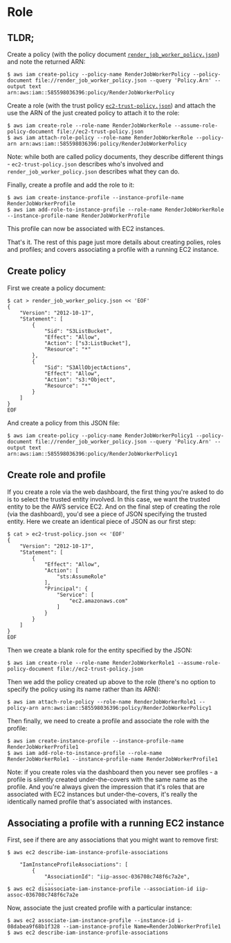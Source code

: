 Role
====

TLDR;
-----

Create a policy (with the policy document [`render_job_worker_policy.json`](render_job_worker_policy.json)) and note the returned ARN:

```
$ aws iam create-policy --policy-name RenderJobWorkerPolicy --policy-document file://render_job_worker_policy.json --query 'Policy.Arn' --output text
arn:aws:iam::585598036396:policy/RenderJobWorkerPolicy
```

Create a role (with the trust policy [`ec2-trust-policy.json`](ec2-trust-policy.json)) and attach the use the ARN of the just created policy to attach it to the role:

```
$ aws iam create-role --role-name RenderJobWorkerRole --assume-role-policy-document file://ec2-trust-policy.json
$ aws iam attach-role-policy --role-name RenderJobWorkerRole --policy-arn arn:aws:iam::585598036396:policy/RenderJobWorkerPolicy
```

Note: while both are called policy documents, they describe different things - `ec2-trust-policy.json` describes who's involved and `render_job_worker_policy.json` describes what they can do.

Finally, create a profile and add the role to it:

```
$ aws iam create-instance-profile --instance-profile-name RenderJobWorkerProfile
$ aws iam add-role-to-instance-profile --role-name RenderJobWorkerRole --instance-profile-name RenderJobWorkerProfile
```

This profile can now be associated with EC2 instances.

That's it. The rest of this page just more details about creating polies, roles and profiles; and covers associating a profile with a running EC2 instance.

Create policy
-------------

First we create a policy document:

```
$ cat > render_job_worker_policy.json << 'EOF'
{
    "Version": "2012-10-17",
    "Statement": [
        {
            "Sid": "S3ListBucket",
            "Effect": "Allow",
            "Action": ["s3:ListBucket"],
            "Resource": "*"
        },
        {
            "Sid": "S3AllObjectActions",
            "Effect": "Allow",
            "Action": "s3:*Object",
            "Resource": "*"
        }
    ]
}
EOF
```

And create a policy from this JSON file:

```
$ aws iam create-policy --policy-name RenderJobWorkerPolicy1 --policy-document file://render_job_worker_policy.json --query 'Policy.Arn' --output text
arn:aws:iam::585598036396:policy/RenderJobWorkerPolicy1
```

Create role and profile
-----------------------

If you create a role via the web dashboard, the first thing you're asked to do is to select the trusted entity involved. In this case, we want the trusted entity to be the AWS service EC2. And on the final step of creating the role (via the dashboard), you'd see a piece of JSON specifying the trusted entity. Here we create an identical piece of JSON as our first step:

```
$ cat > ec2-trust-policy.json << 'EOF'
{
    "Version": "2012-10-17",
    "Statement": [
        {
            "Effect": "Allow",
            "Action": [
                "sts:AssumeRole"
            ],
            "Principal": {
                "Service": [
                    "ec2.amazonaws.com"
                ]
            }
        }
    ]
}
EOF
```

Then we create a blank role for the entity specified by the JSON:

    $ aws iam create-role --role-name RenderJobWorkerRole1 --assume-role-policy-document file://ec2-trust-policy.json

Then we add the policy created up above to the role (there's no option to specify the policy using its name rather than its ARN):

    $ aws iam attach-role-policy --role-name RenderJobWorkerRole1 --policy-arn arn:aws:iam::585598036396:policy/RenderJobWorkerPolicy1

Then finally, we need to create a profile and associate the role with the profile:

```
$ aws iam create-instance-profile --instance-profile-name RenderJobWorkerProfile1
$ aws iam add-role-to-instance-profile --role-name RenderJobWorkerRole1 --instance-profile-name RenderJobWorkerProfile1
```

Note: if you create roles via the dashboard then you never see profiles - a profile is silently created under-the-covers with the same name as the profile. And you're always given the impression that it's roles that are associated with EC2 instances but under-the-covers, it's really the identically named profile that's associated with instances.

Associating a profile with a running EC2 instance
-------------------------------------------------

First, see if there are any associations that you might want to remove first:

```
$ aws ec2 describe-iam-instance-profile-associations

    "IamInstanceProfileAssociations": [
        {
            "AssociationId": "iip-assoc-036708c748f6c7a2e",
            ...
$ aws ec2 disassociate-iam-instance-profile --association-id iip-assoc-036708c748f6c7a2e
```

Now, associate the just created profile with a particular instance:

```
$ aws ec2 associate-iam-instance-profile --instance-id i-08dabea9f68b1f328 --iam-instance-profile Name=RenderJobWorkerProfile1
$ aws ec2 describe-iam-instance-profile-associations
```
